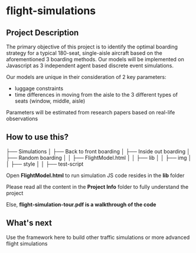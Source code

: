 # flight-simulations

## Project Description

The primary objective of this project is to identify the optimal boarding strategy for a typical 180-seat, single-aisle aircraft based on the aforementioned 3 boarding methods. Our models will be implemented on Javascript as 3 independent agent based discrete event simulations.

Our models are unique in their consideration of 2 key parameters: 

- luggage constraints 
- time differences in moving from the aisle to the 3 different types of seats (window, middle, aisle) 

Parameters will be estimated from research papers based on real-life observations

## How to use this? 

├── Simulations
│   ├── Back to front boarding
│   ├── Inside out boarding
│   ├── Random boarding
│   │   ├── FlightModel.html
│   │   ├── lib
│   │   ├── img
│   │   ├── style
│   │   ├── test-script


Open **FlightModel.html** to run simulation
JS code resides in the **lib** folder

Please read all the content in the **Project Info** folder to fully understand the project

Else, **flight-simulation-tour.pdf is a walkthrough of the code**

## What's next

Use the framework here to build other traffic simulations or more advanced flight simulations
